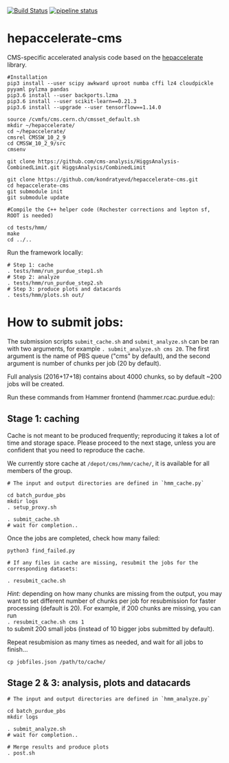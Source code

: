 [![Build Status](https://travis-ci.com/jpata/hepaccelerate.svg?branch=master)](https://travis-ci.com/jpata/hepaccelerate-cms)
[![pipeline status](https://gitlab.cern.ch/jpata/hepaccelerate-cms/badges/master/pipeline.svg)](https://gitlab.cern.ch/jpata/hepaccelerate-cms/commits/master)

# hepaccelerate-cms

CMS-specific accelerated analysis code based on the [hepaccelerate](https://github.com/jpata/hepaccelerate) library.

~~~
#Installation
pip3 install --user scipy awkward uproot numba cffi lz4 cloudpickle pyyaml pylzma pandas
pip3.6 install --user backports.lzma
pip3.6 install --user scikit-learn==0.21.3
pip3.6 install --upgrade --user tensorflow==1.14.0

source /cvmfs/cms.cern.ch/cmsset_default.sh
mkdir ~/hepaccelerate/
cd ~/hepaccelerate/
cmsrel CMSSW_10_2_9
cd CMSSW_10_2_9/src
cmsenv

git clone https://github.com/cms-analysis/HiggsAnalysis-CombinedLimit.git HiggsAnalysis/CombinedLimit

git clone https://github.com/kondratyevd/hepaccelerate-cms.git
cd hepaccelerate-cms
git submodule init
git submodule update

#Compile the C++ helper code (Rochester corrections and lepton sf, ROOT is needed)

cd tests/hmm/
make
cd ../..
~~~

Run the framework locally:

~~~
# Step 1: cache
. tests/hmm/run_purdue_step1.sh
# Step 2: analyze
. tests/hmm/run_purdue_step2.sh
# Step 3: produce plots and datacards
. tests/hmm/plots.sh out/
~~~

How to submit jobs:
===

The submission scripts `submit_cache.sh` and `submit_analyze.sh` can be ran with two arguments, for example `. submit_analyze.sh cms 20`.
The first argument is the name of PBS queue ("cms" by default), and the second argument is number of chunks per job (20 by default).

Full analysis (2016+17+18) contains about 4000 chunks, so by default ~200 jobs will be created.

Run these commands from Hammer frontend (hammer.rcac.purdue.edu):

Stage 1: caching
---

Cache is not meant to be produced frequently; reproducing it takes a lot of time and storage space. 
Please proceed to the next stage, unless you are confident that you need to reproduce the cache.

We currently store cache at `/depot/cms/hmm/cache/`, it is available for all members of the group.

~~~
# The input and output directories are defined in `hmm_cache.py`

cd batch_purdue_pbs
mkdir logs
. setup_proxy.sh

. submit_cache.sh
# wait for completion..
~~~
Once the jobs are completed, check how many failed:
~~~
python3 find_failed.py

# If any files in cache are missing, resubmit the jobs for the corresponding datasets:

. resubmit_cache.sh
~~~
*Hint:* depending on how many chunks are missing from the output, you may want to set different number of chunks per job for resubmission for faster processing (default is 20). 
For example, if 200 chunks are missing, you can run   
`. resubmit_cache.sh cms 1`    
to submit 200 small jobs (instead of 10 bigger jobs submitted by default). 

Repeat resubmision as many times as needed, and wait for all jobs to finish...

~~~
cp jobfiles.json /path/to/cache/
~~~

Stage 2 & 3: analysis, plots and datacards 
---

~~~
# The input and output directories are defined in `hmm_analyze.py`

cd batch_purdue_pbs
mkdir logs

. submit_analyze.sh
# wait for completion..

# Merge results and produce plots
. post.sh

~~~

<!---
Best results can be had if the CMS data is stored locally on a filesystem (few TB needed) and if you have a cache disk on the analysis machine of a few hundred GB.

A prebuilt singularity image with the GPU libraries is also provided: [link](http://login-1.hep.caltech.edu/~jpata/cupy.simg)


## Installation on Caltech T2 or GPU machine

On Caltech, an existing singularity image can be used to get the required python libraries.
~~~
git clone https://github.com/jpata/hepaccelerate-cms.git
cd hepaccelerate-cms
git checkout dev-aug-w2
git submodule init
git submodule update

#Compile the C++ helpers
cd tests/hmm
singularity exec /storage/user/jpata/cupy2.simg make -j4
cd ../..

#Run the code as a small test (small dataset by default, edit the file to change this)
#This should take approximately 5 minutes and processes 1 file from each dataset for each year
./tests/hmm/run.sh
~~~

## Running on full dataset using batch queue
We use the condor batch queue on Caltech T2 to run the analysis. It takes about 2-3h for all 3 years using factorized JEC. Without factorized JEC (using total JEC), the runtime is about 10 minutes.

~~~
#Submit batch jobs after this step is successful
mkdir /storage/user/$USER/hmm
export SUBMIT_DIR=`pwd`
cd batch
./make_submit_jdl.sh
condor_submit submit.jdl

... (wait for completion)
condor_submit merge.jdl

cd ..

#when all was successful, delete partial results
rm -Rf /storage/user/$USER/hmm/out/partial_results
du -csh /storage/user/$USER/hmm/out
~~~

# Misc notes
Luminosity, details on how to set up on this [link](https://cms-service-lumi.web.cern.ch/cms-service-lumi/brilwsdoc.html).
~~~
export PATH=$HOME/.local/bin:/cvmfs/cms-bril.cern.ch/brilconda/bin:$PATH
brilcalc lumi -c /cvmfs/cms.cern.ch/SITECONF/local/JobConfig/site-local-config.xml \
    -b "STABLE BEAMS" --normtag=/cvmfs/cms-bril.cern.ch/cms-lumi-pog/Normtags/normtag_PHYSICS.json \
    -u /pb --byls --output-style csv -i /afs/cern.ch/cms/CAF/CMSCOMM/COMM_DQM/certification/Collisions16/13TeV/ReReco/Final/Cert_271036-284044_13TeV_23Sep2016ReReco_Collisions16_JSON.txt > lumi2016.csv

brilcalc lumi -c /cvmfs/cms.cern.ch/SITECONF/local/JobConfig/site-local-config.xml \
    -b "STABLE BEAMS" --normtag=/cvmfs/cms-bril.cern.ch/cms-lumi-pog/Normtags/normtag_PHYSICS.json \
    -u /pb --byls --output-style csv -i /afs/cern.ch/cms/CAF/CMSCOMM/COMM_DQM/certification/Collisions17/13TeV/ReReco/Cert_294927-306462_13TeV_EOY2017ReReco_Collisions17_JSON_v1.txt > lumi2017.csv

brilcalc lumi -c /cvmfs/cms.cern.ch/SITECONF/local/JobConfig/site-local-config.xml \
    -b "STABLE BEAMS" --normtag=/cvmfs/cms-bril.cern.ch/cms-lumi-pog/Normtags/normtag_PHYSICS.json \
    -u /pb --byls --output-style csv -i /afs/cern.ch/cms/CAF/CMSCOMM/COMM_DQM/certification/Collisions18/13TeV/ReReco/Cert_314472-325175_13TeV_17SeptEarlyReReco2018ABC_PromptEraD_Collisions18_JSON.txt > lumi2018.csv


~~~
--->